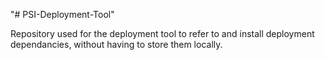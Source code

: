 "# PSI-Deployment-Tool" 


Repository used for the deployment tool to refer to and install deployment dependancies, without having to store them locally.
